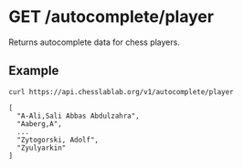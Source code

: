# GET /autocomplete/player

Returns autocomplete data for chess players.

## Example

```text
curl https://api.chesslablab.org/v1/autocomplete/player
```

```text
[
  "A-Ali,Sali Abbas Abdulzahra",
  "Aaberg,A",
  ...
  "Zytogorski, Adolf",
  "Zyulyarkin"
]
```
